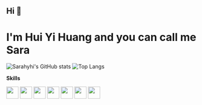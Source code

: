 ## Hi 👋
# I'm Hui Yi Huang and you can call me Sara

<!--
**sarahyhi/sarahyhi** is a ✨ _special_ ✨ repository because its `README.md` (this file) appears on your GitHub profile.

Here are some ideas to get you started:

- 🔭 I’m currently working on ...
- 🌱 I’m currently learning ...
- 👯 I’m looking to collaborate on ...
- 🤔 I’m looking for help with ...
- 💬 Ask me about ...
- 📫 How to reach me: ...
- 😄 Pronouns: ...
- ⚡ Fun fact: ...
-->

![Sarahyhi's GitHub stats](https://github-readme-stats.vercel.app/api?username=sarahyhi&hide_rank&rank_icon=github&hide=prs,issues)
![Top Langs](https://github-readme-stats.vercel.app/api/top-langs/?username=sarahyhi)

**Skills**
<p>
<img height="32" width="32" src="https://cdn.simpleicons.org/python"/>
<img height="32" width="32" src="https://cdn.simpleicons.org/jupyter"/>
<img height="32" width="32" src="https://cdn.simpleicons.org/databricks"/>
<img height="32" width="32" src="https://cdn.simpleicons.org/r"/>
<img height="32" width="32" src="https://cdn.simpleicons.org/mysql"/>
<img height="32" width="32" src="https://cdn.simpleicons.org/tableau"/>
<img height="32" width="32" src="https://cdn.simpleicons.org/discord"/>
</p>
